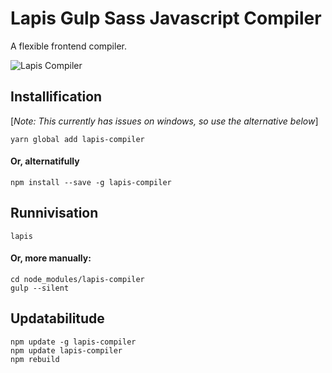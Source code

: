 # Lapis Gulp Sass Javascript Compiler
A flexible frontend compiler.

![Lapis Compiler](http://i.imgur.com/rs2QvnQ.png)

## Installification
[*Note: This currently has issues on windows, so use the alternative below*]

	yarn global add lapis-compiler

#### Or, alternatifully

	npm install --save -g lapis-compiler

## Runnivisation
	lapis

#### Or, more manually:
	cd node_modules/lapis-compiler
	gulp --silent

## Updatabilitude
	npm update -g lapis-compiler
	npm update lapis-compiler
	npm rebuild
